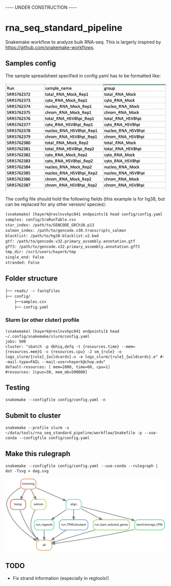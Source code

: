---- UNDER CONSTRUCTION ----


# rna_seq_standard_pipeline

Snakemake workflow to analyze bulk RNA-seq. This is largerly inspired by https://github.com/snakemake-workflows.

## Samples config 

The sample spreadsheet specified in config.yaml has to be formatted like:

![example spreadsheet](misc/example_sample_table.png)

The config file should hold the following fields (this example is for hg38, but can be replaced for any other version/ species):

```bash
(snakemake) [hayerk@reslnvvhpc041 endpoints]$ head config/config.yaml
samples: config/SraRunTable.csv
star_index: /path/to/GENCODE_GRCh38.p13
salmon_index: /path/to/gencode.v30.transcripts_salmon
blacklist: /path/to/hg38-blacklist.v2.bed
gtf: /path/to/gencode.v32.primary_assembly.annotation.gtf
gff3: /path/to/gencode.v32.primary_assembly.annotation.gff3
tmp_dir: /scr1/users/hayerk/tmp
single_end: False
stranded: False
```

## Folder structure

```bash
├── reads/ -> fastqfiles
├── config/
	├──samples.csv
	├── config.yaml
```

 ### Slurm (or other cluter) profile

    (snakemake) [hayerk@reslnvvhpc041 endpoints]$ head ~/.config/snakemake/slurm/config.yaml
    jobs: 500
    cluster: "sbatch -p dbhiq,defq -t {resources.time} --mem={resources.mem}G -c {resources.cpu} -J sm_{rule} -o logs_slurm/{rule}_{wildcards}.o -e logs_slurm/{rule}_{wildcards}.e" #--mail-type=FAIL --mail-user=hayerk@chop.edu"
    default-resources: [ mem=2000, time=60, cpu=1]
    #resources: [cpus=30, mem_mb=500000]
	
## Testing 
    
    snakemake --configfile config/config.yaml -n

## Submit to cluster

    snakemake --profile slurm -s ~/data/tools/rna_seq_standard_pipeline/workflow/Snakefile -p --use-conda --configfile config/config.yaml


## Make this rulegraph

    snakemake --configfile config/config.yaml --use-conda --rulegraph | dot -Tsvg > dag.svg

![example dag](misc/dag.svg)

## TODO

- Fix strand information (especially in regtools!)

